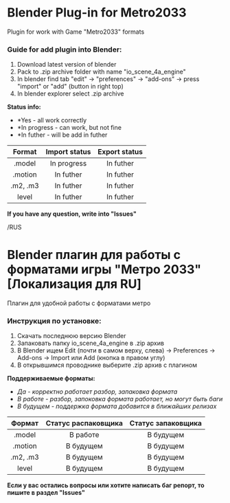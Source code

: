 # Blender Plug-in for Metro2033
Plugin for work with Game "Metro2033" formats

### Guide for add plugin into Blender:
1. Download latest version of blender
2. Pack to .zip archive folder with name "io_scene_4a_engine"
3. In blender find tab "edit" -> "preferences" -> "add-ons" -> press "import" or "add" (button in right top)
4. In blender explorer select .zip archive

**Status info:**
- *Yes - all work correctly
- *In progress - can work, but not fine
- *In futher - will be add in futher

| Format   | Import status | Export status |
| :------: | :-----------: | :-----------: |
| .model   | In progress   | In futher     |
| .motion  | In futher     | In futher     |
| .m2, .m3 | In futher     | In futher     |
| level    | In futher     | In futher     |

**If you have any question, write into "Issues"**

/RUS

# Blender плагин для работы с форматами игры "Метро 2033" [Локализация для RU]
Плагин для удобной работы с форматами метро

### Инструкция по установке:
1. Скачать последнюю версию Blender
2. Запаковать папку io_scene_4a_engine в .zip архив
3. В Blender ищем Edit (почти в самом верху, слева) -> Preferences -> Add-ons -> Import или Add (кнопка в правом углу)
4. В открывшимся проводнике выберите .zip архив с плагином

**Поддерживаемые форматы:**
- *Да - корректно работает разбор, запаковка формата*
- *В работе - разбор, запоковка формата работает, но могут быть баги*
- *В будущем - поддержка формата добавится в ближайших релизах*

| Формат   | Статус распаковщика | Статус запаковщика |
| :------: | :-----------------: | :----------------: |
| .model   | В работе            | В будущем          |
| .motion  | В будущем           | В будущем          |
| .m2, .m3 | В будущем           | В будущем          |
| level    | В будущем           | В будущем          |

**Если у вас остались вопросы или хотите написать баг репорт, то пишите в раздел "Issues"**
